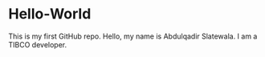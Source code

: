# Hello-World
This is my first GitHub repo.
Hello, my name is Abdulqadir Slatewala. I am a TIBCO developer.
